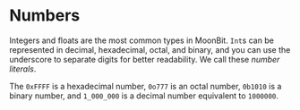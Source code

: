 # Numbers

Integers and floats are the most common types in MoonBit.
`Int`s can be represented in decimal, hexadecimal, octal, and binary,
and you can use the underscore to separate digits for better readability.
We call these *number literals*.

The `0xFFFF` is a hexadecimal number, `0o777` is an octal number, `0b1010` is a binary number,
and `1_000_000` is a decimal number equivalent to `1000000`.


